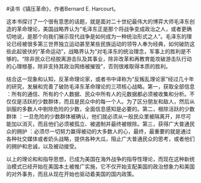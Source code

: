 #读书《镇压革命》，作者Bernard E. Harcourt。

这本书探讨了一个很有意思的话题，就是面对二十世纪最伟大的博弈大师毛泽东创造的革命理论，美国战略界认为“毛泽东正是那个将战争变成政治之人，或者更确切地说，是那个向我们展示现代战争是如何成为一种统治形式之人”。毛泽东的理论已经被很多第三世界独立运动甚至某些民族运动的领导人奉为经典，如何破防这些此起彼伏的“革命运动”，战略界认为“对毛泽东的统治理念，军事上的胜利是不够的。“除非民众已经脱离游击队及其事业，除非改革和再教育能攻破游击队行动的心理根基，除非支持其政治网络被摧毁”，否则很难取得本质的胜利。

结合这一现象和认知，反革命理论家，或者书中译称为“反叛乱理论家”经过几十年的研究，发展和完善了破防毛泽东革命理论的三项核心战略。第一，获取全部信息 ：所有的通信、所有的个人数据、民众中所有人的元数据都必须被收集和分析。不仅仅是活跃的少数群体，而且是民众中的每一个人。为了区分朋友和敌人，然后从驯服的多数人中剔除危险的少数，全面信息感知是必要的。第二，根除活跃的少数群体 ：一旦危险的少数群体被确认，他们就必须从一般民众里被隔离开，并尽可能加以消灭，而且他们必须被孤立、被遏制并最终被根除。第三，获得广大普通民众的拥护 ：必须尽一切努力赢得被动的大多数人的心，最终，最重要的就是通过各种社交媒体或者奶头战略，提供各种大瓜，阻止广大普通民众的思考，或者他们的拥护和忠诚，以及被动接受。 

以上的理论和和指导思想，已成为美国在海外战争的指导性理论，而现在这种新统治模式已经开始在美国本土被推广实施，它不仅开始支配美国的政治想象力和美国的对外事务，而且从现在开始也驱动着美国的国内政策。

